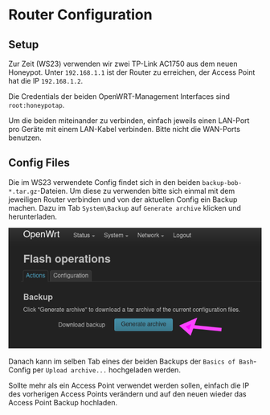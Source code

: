 # Router Configuration

## Setup

Zur Zeit (WS23) verwenden wir zwei TP-Link AC1750 aus dem neuen Honeypot. Unter
`192.168.1.1` ist der Router zu erreichen, der Access Point hat die IP `192.168.1.2`.

Die Credentials der beiden OpenWRT-Management Interfaces sind `root:honeypotap`.

Um die beiden miteinander zu verbinden, einfach jeweils einen LAN-Port pro Geräte mit 
einem LAN-Kabel verbinden. Bitte nicht die WAN-Ports benutzen.

## Config Files

Die im WS23 verwendete Config findet sich in den beiden `backup-bob-*.tar.gz`-Dateien.
Um diese zu verwenden bitte sich einmal mit dem jeweiligen Router verbinden und von
der aktuellen Config ein Backup machen. Dazu im Tab `System\Backup` auf 
`Generate archive` klicken und herunterladen.

![Klicken Sie hier](./backup.png)

Danach kann im selben Tab eines der beiden Backups der `Basics of Bash`-Config per
`Upload archive...` hochgeladen werden.

Sollte mehr als ein Access Point verwendet werden sollen, einfach die IP des vorherigen
Access Points verändern und auf den neuen wieder das Access Point Backup hochladen.

